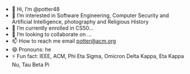 - 👋 Hi, I’m @potter48
- 👀 I’m interested in Software Engineering, Computer Security and Artificial Intelligence, photography and Religious History
- 🌱 I’m currently enrolled in CS50...
- 💞️ I’m looking to collaborate on ...
- 📫 How to reach me email potter@acm.org
- 😄 Pronouns: he
- ⚡ Fun fact: IEEE, ACM, Phi Eta Sigma, Omicron Delta Kappa, Eta Kappa Nu, Tau Beta Pi

<!---
potter48/potter48 is a ✨ special ✨ repository because its `README.md` (this file) appears on your GitHub profile.
You can click the Preview link to take a look at your changes.
--->
